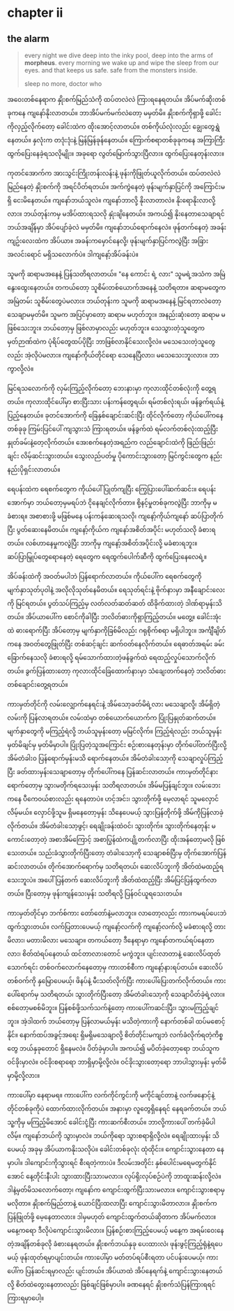 
# chapter ii

## the alarm

> every night we dive deep into the inky pool, deep into the arms of **morpheus**. every morning we wake up and wipe the sleep from our eyes. and that keeps us safe. safe from the monsters inside.
>
> sleep no more, doctor who

အဝေးတစ်နေရာက နှိုးစက်မြည်သံကို ထပ်တလဲလဲ ကြားရနေရတယ်။ အိပ်မက်ဆိုးတစ်ခုကနေ ကျနော်နိုးလာတယ်။ ဘာအိပ်မက်မက်လဲ‌တော့ မမှတ်မိ။ နှိုးစက်ကိုရှာဖို့ ခေါင်းကိုလှည့်လိုက်တော့ ခေါင်းထဲက ထိုးအောင့်လာတယ်။ တစ်ကိုယ်လုံးလည်း ချွေးတွေရွှဲနေတယ်။ နှလုံးက တဒုံးဒုံးနဲ့ မြန်မြန်ခုန်နေတယ်။ ကြောက်စရာတစ်ခုခုကနေ အကြာကြီး ထွက်ပြေးနေခဲ့ရသလိုမျိုး။ အခုရော လွတ်မြောက်သွားပြီလား။ ထွက်ပြေးနေတုန်းလား။

ကုတင်‌အောက်က အားသွင်းကြိုးတန်းလန်းနဲ့ ဖုန်းကိုဖြုတ်ယူလိုက်တယ်။ ထပ်တလဲလဲမြည်နေတဲ့ နှိုးစက်ကို အရင်ပိတ်ရတယ်။ အက်ကွဲနေတဲ့ ဖုန်းမျက်နှာပြင်ကို အကြောင်းမရှိ ငေးမိနေတယ်။ ကျနော်ဘယ်သူလဲ။ ကျနော်ဘာလို့ နိုးလာတာလဲ။ နိုးရောနိုးလာလို့လား။ ဘယ်တုန်းကမှ မအိပ်ထားရသလို နှုံးချိနေတယ်။ အကယ်၍ နိုးနေတာသေချာရင် ဘယ်အချိန်မှာ အိပ်ပျော်ခဲ့လဲ မမှတ်မိ။ ကျနော်ဘယ်ရောက်နေလဲ။ ဖုန်တက်နေတဲ့ အခန်းကျဥ်းလေးထဲက အိပ်ယာ။ အခန်းကမှောင်နေလို့၊ ဖုန်းမျက်နှာပြင်ကလွဲပြီး အခြားအလင်းရောင် မရှိသလောက်ပဲ။ ဒါကျနော့်အိပ်ခန်းပဲ။

သူမကို ဆရာမအနေနဲ့ ပြန်သတိရလာတယ်။ "နေ ကောင်း ရဲ့ လား" သူမရဲ့အသံက အမြဲနွေးထွေးနေတယ်။ တကယ်တော့ သူစိမ်းတစ်ယောက်အနေနဲ့ သတိရတာ။ ဆရာမတွေက အမြဲတမ်း သူစိမ်းတွေပဲမလား။ ဘယ်တုန်းက သူမကို ဆရာမအနေနဲ့ မြင်ရတာလဲတော့ သေချာမမှတ်မိ။ သူမက အပြင်မှာတော့ ဆရာမ မဟုတ်ဘူး။ အနည်းဆုံးတော့ ဆရာမ မဖြစ်သေးဘူး။ ဘယ်တော့မှ ဖြစ်လာမှာလည်း မဟုတ်ဘူး။ သေသွားတဲ့သူတွေက မှတ်ဉာဏ်‌ထဲက ပုံရိပ်တွေထပ်ပိုပြီး ဘာဖြစ်လာနိုင်သေးလို့လဲ။ မသေသေးတဲ့သူတွေလည်း အဲ့လိုပဲမလား။ ကျနော်ကိုယ်တိုင်ရော သေနေပြီလား၊ မသေသေးဘူးလား။ ဘာကွာလို့လဲ။

မြင်ရသလောက်ကို လှမ်းကြည့်လိုက်တော့ ဘေးနားမှာ ကုလားထိုင်တစ်လုံးကို တွေ့ရတယ်။ ကုလားထိုင်ပေါ်မှာ စားပြီးသား ပန်းကန်တွေရယ်၊ ရမ်တစ်လုံးရယ်၊ ဖန်ခွက်ရယ်နဲ့ ပြည့်နေတယ်။ ခုတင်အောက်ကို ခြေနှစ်ချောင်းဆင်းပြီး ထိုင်လိုက်တော့ ကိုယ်ပေါ်ကနေ တစ်ခုခု ကြမ်းပြင်ပေါ် ကျသွားသံ ကြားရတယ်။ ဖန်ခွက်ထဲ ရမ်လက်တစ်လုံးထည့်ပြီး နှုတ်ခမ်းနဲ့တေ့လိုက်တယ်။ အေးစက်နေတဲ့အရည်က လည်ချောင်းထဲကို ဖြည်းဖြည်းချင်း လိမ့်ဆင်းသွားတယ်။ သွေးလည်ပတ်မှု ပိုကောင်းသွားတော့ မြင်ကွင်းတွေက နည်းနည်းပိုရှင်းလာတယ်။

ရေပန်းထဲက ရေစက်တွေက ကိုယ်ပေါ်ပြုတ်ကျပြီး ကြွေပြားပေါ်ဆက်ဆင်း။ ရေပန်းအောက်မှာ ဘယ်တော့မှမရပ်ဘဲ ငိုနေချင်လိုက်တာ။ စို့နင့်မှုတစ်ခုကလွဲပြီး ဘာကိုမှ မခံစားရ။ အစာစားဖို့ မဖြစ်မနေ ပန်းကန်ဆေးရသလို၊ ကျနော့်ကိုယ်ကျနော် ဆပ်ပြာတိုက်ပြီး ပွတ်ဆေးနေမိတယ်။ ကျနော့်ကိုယ်က ကျနော်အစိတ်အပိုင်း မဟုတ်သလို ခံစားရတယ်။ လစ်ဟာနေမှုကလွဲပြီး ဘာကိုမှ ကျနော့်အစိတ်အပိုင်းလို့ မခံစားရဘူး။ ဆပ်ပြာမြှုပ်တွေ‌ရောနေတဲ့ ရေတွေက ရေထွက်ပေါက်ဆီကို ထွက်ပြေးနေလေရဲ့။

အိပ်ခန်းထဲကို အဝတ်မပါဘဲ ပြန်ရောက်လာတယ်။ ကိုယ်ပေါ်က ရေစက်တွေကို မျက်နှာသုတ်ပုဝါနဲ့ အလိုလိုသုတ်နေမိတယ်။ ရေသုတ်‌ရင်းနဲ့ ဗိုက်နားမှာ အနီချောင်းလေးကို မြင်ရတယ်။ ပွတ်သပ်ကြည့်မှ လတ်လတ်ဆတ်ဆတ် ထိခိုက်ထားတဲ့ ဒါဏ်ရာမှန်းသိတယ်။ အိပ်ယာပေါ်က စောင်ကိုခါပြီး ဘလိတ်ဓားကိုရှာကြည့်တယ်။ မတွေ့။ ခေါင်းအုံးထဲ ဓားရောက်ပြီး အိပ်တော့မှ မျက်နှာကိုခြစ်မိလည်း ဂရုစိုက်စရာ မရှိပါဘူး။ အင်္ကျီချိတ်ကနေ အဝတ်တွေဖြုတ်ပြီး တစ်ဆင့်ချင်း ဆက်ဝတ်နေလိုက်တယ်။ ရေဓာတ်အရမ်း ခမ်းခြောက်နေသလို ခံစားရလို့ ရမ်သောက်ထားတဲ့ဖန်ခွက်ထဲ ရေထည့်လှုပ်သောက်လိုက်တယ်။ ခွက်ပြန်ထားတော့ ကုလားထိုင်ခြေထောက်နားမှာ သံချေးတက်နေတဲ့ ဘလိတ်ဓားတစ်ချောင်းတွေ့ရတယ်။

ကားမှတ်တိုင်ကို လမ်းလျှောက်နေရင်းနဲ့ အိမ်သော့ခတ်မိရဲ့လား မသေချာလို့၊ အိမ်ရှိတဲ့လမ်းကို ပြန်လာရတယ်။ လမ်းထဲမှာ တစ်ယောက်ယောက်က ပြုံးပြနှုတ်ဆက်တယ်။ မျက်နှာတွေကို မကြည့်ရဲလို့ ဘယ်သူမှန်းတော့ မမြင်လိုက်။ ကြည့်ရဲလည်း ဘယ်သူမှန်း မှတ်မိချင်မှ မှတ်မိမှာပါ။ ပြုံးပြတဲ့သူအကြောင်း စဉ်းစားနေတုန်းမှာ တိုက်ပေါ်တက်ပြီးလို့ အိမ်တံခါးဝ ပြန်ရောက်မှန်းမသိ ရောက်နေတယ်။ အိမ်တံခါးသော့ကို သေချာလှုပ်ကြည့်ပြီး ‌ခတ်ထားမှန်းသေချာတော့မှ တိုက်ပေါ်ကနေ ပြန်ဆင်းလာတယ်။ ကားမှတ်တိုင်နားရောက်တော့မှ သွားမတိုက်ရသေးမှန်း သတိရလာတယ်။ အိမ်မပြန်ချင်ဘူး။ လမ်းဘေးကနေ ပီကေဝယ်စားလည်း ရနေတာပဲ။ ဟင့်အင်း၊ သွားတိုက်ဖို့ မေ့လာရင် သူမလှောင်လိမ့်မယ်။ လှောင်ဖို့သူမ ရှိမနေတော့မှန်း သိနေပေမယ့် သွားပြန်တိုက်ဖို့ အိမ်ကိုပြန်လာခဲ့လိုက်တယ်။ အိမ်တံခါးသော့ဖွင့်၊ ရေချိုးခန်းထဲဝင်၊ သွားတိုက်။ သွားတိုက်နေတုန်း မကောင်းတော့တဲ့ အစာအိမ်ကြောင့် အစာပြွန်ထဲကပျို့တက်လာပြီး ထိုးအန်တော့မလို ဖြစ်သေးတယ်။ သည်းခံသွားတိုက်ပြီးတော့ တံခါးသော့ကို သေချာစစ်ပြီးမှ တိုက်အောက်ပြန်ဆင်းလာတယ်။ တိုက်အောက်ရောက်မှ သတိရတယ်၊ ဆေးလိပ်ဘူးကို အိတ်ထဲမထည့်‌ရသေးဘူးပဲ။ အပေါ်ပြန်တက် ဆေးလိပ်ဘူးကို အိတ်ထဲထည့်ပြီး အိမ်ပြင်ပြန်ထွက်လာတယ်။ ပြီးတော့မှ ဖုန်းကျန်သေးမှန်း သတိရလို့ ပြန်ဝင်ယူရသေးတယ်။

ကားမှတ်တိုင်မှာ ဘက်စ်ကား တော်တော်နဲ့မလာဘူး။ လာတော့လည်း ကားကမရပ်‌ပေးဘဲ ထွက်သွားတယ်။ လက်ပြတားပေမယ့် ကျနော့်လက်ကို ကျနော့်လက်လို့ မခံစားရလို့ တားမိလား၊ မတားမိလား မသေချာ။ တကယ်တော့ ဒီနေရာမှာ ကျနော်တကယ်ရပ်နေတာလား၊ စိတ်ထဲရပ်နေတယ် ထင်တာလားတောင် မကွဲဘူး။ ပျင်းလာတာနဲ့ ဆေးလိပ်ထုတ်သောက်ရင်း တစ်ဝက်လောက်နေတော့မှ ကားတစ်စီးက ကျနော့်နားရပ်တယ်။ ဆေးလိပ်တစ်ဝက်ကို နှမြောပေမယ့်၊ ဖိနပ်နဲ့ မီးသတ်လိုက်ပြီး ကားပေါ်ပြေးတက်လိုက်တယ်။ ကားပေါ်ရောက်မှ သတိရတယ်၊ သွားတိုက်ပြီးတော့ အိမ်တံခါးသော့ကို သေချာပိတ်ခဲ့ရဲ့လား။ စစ်တော့မစစ်မိဘူး။ ပြန်စစ်ဖို့သက်သက်နဲ့တော့ ကားပေါ်ကဆင်းပြီး၊ သွားမကြည့်ချင်ဘူး။ အဲ့ဒါထက် ဘယ်တော့မှ ပြန်လာမယ်မှန်း မသိတဲ့ကားကို နောက်တစ်ခါ ထပ်မစောင့်နိုင်။ နောက်ထပ်အခွင့်အရေး ရှိမရှိမသေချာလို့ စိတ်တိုင်းမကျဘဲ လက်ခံလိုက်ရတဲ့ကိစ္စတွေ ဘယ်နှခုတောင် ရှိနေမလဲ။ ပိတ်ခဲ့မှာပါ။ အကယ်၍ မပိတ်ခဲ့တော့ရော ဘယ်သူက ဝင်ခိုးမှာလဲ။ ဝင်ခိုးစရာရော ဘာရှိမှာမို့လို့လဲ။ ဝင်ခိုးသွားတော့ရော ဘာပါသွားမှန်း မှတ်မိမှာမို့လို့လား။

ကားပေါ်မှာ နေရာမရ။ ကားပေါ်က လက်ကိုင်ကွင်းကို မကိုင်ချင်တာနဲ့ လက်ဖနောင့်နဲ့ တိုင်တစ်ခုကိုပဲ ထောက်ထားလိုက်တယ်။ အနားမှာ လူတွေရှိနေရင် နေရခက်တယ်။ ဘယ်သူ့ကိုမှ မကြည့်မိ‌အောင် ခေါင်းငုံ့ပြီး ကားဆက်စီးတယ်။ ဘာလို့ကားပေါ် တက်ခဲ့မိပါလိမ့်။ ကျနော်ဘယ်ကို သွားမှာလဲ။ ဘယ်ကိုရော သွားစရာရှိလို့လဲ။ ရေချိုးထားမှန်း သိပေမယ့် အခုမှ အိပ်ယာကနိုးသလိုပဲ။ ခေါင်းတစ်ခုလုံး ထုံထိုင်း။ ကျောင်းသွားနေတာ နေမှာပါ။ ဒါကျောင်းကိုသွားရင် စီးရတဲ့ကားပဲ။ ဒီလမ်းအတိုင်း နှစ်ပေါင်းမရေမတွက်နိုင်အောင် နေ့တိုင်းနီးပါး သွားထားပြီးသားမလား။ လုပ်ရိုးလုပ်စဉ်ပဲကို ဘာထူးဆန်းလို့လဲ။ ဒါနဲ့မှတ်မိသလောက်တော့၊ ကျနော်က ကျောင်းထွက်ပြီးသားမလား။ ကျောင်းသွားစရာမှ မလိုတာ။ နှိုးစက်မြည်တာနဲ့ ယောင်ပြီးထလာပြီး ကျောင်းသွားမိတာလား။ နှိုးစက်က ပြန်ဖြုတ်ဖို့ မေ့နေတာလား။ ဒါမှမဟုတ် ကျောင်းထွက်တယ်ဆိုတာက အိပ်မက်လား။ မနေ့ကရော ဒီလိုပဲကျောင်းသွားမိလား။ ပြန်စဉ်းစားကြည့်ပေမယ့် မနေ့က အရမ်းဝေး‌နေတဲ့အချိန်တစ်ခုလို ခံစားနေရတယ်။ နှိုးစက်ဘယ်နှခု ပေးထားလဲ၊ ဖုန်းဖွင့်ကြည့်ရုံနဲ့ရပေမယ့် ဖုန်းထုတ်ရမှာပျင်းတယ်။ ကားပေါ်မှာ မတ်တပ်ရပ်စီးရတာ ပင်ပန်းပေမယ့်၊ ကားပေါ်က ပြန်ဆင်းရမှာလည်း ပျင်းတယ်။ အိပ်ယာထဲ အိပ်နေရက်နဲ့ ကျောင်းသွားနေတယ်လို့ စိတ်ထဲတွေးနေတာလည်း ဖြစ်ချင်ဖြစ်မှာပါ။ ‌ခဏနေရင် နှိုးစက်သံပြန်ကြားရရင် ကြားရမှာပေါ့။
